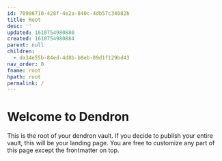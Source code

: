 ```yaml
---
id: 70986710-428f-4e2a-840c-4db57c34082b
title: Root
desc: ''
updated: 1610754980880
created: 1610754980884
parent: null
children:
  - da34e55b-84ed-4d8b-b8eb-89d1f129bd43
nav_order: 0
fname: root
hpath: root
permalink: /
---
```

# Welcome to Dendron

This is the root of your dendron vault. If you decide to publish your entire vault, this will be your landing page. You are free to customize any part of this page except the frontmatter on top. 

